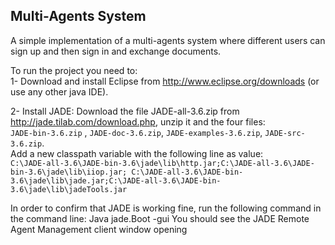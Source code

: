 ## Multi-Agents System

A simple implementation of a multi-agents system where different users can sign up and then sign in and exchange documents.

To run the project you need to:  
1- Download and install Eclipse from http://www.eclipse.org/downloads (or use any other java IDE).

2- Install JADE:
Download the file JADE-all-3.6.zip from http://jade.tilab.com/download.php, unzip it and the four files:  
`JADE-bin-3.6.zip` , `JADE-doc-3.6.zip`, `JADE-examples-3.6.zip`, `JADE-src-3.6.zip`.    
Add a new classpath variable with the following line as value:  
`C:\JADE-all-3.6\JADE-bin-3.6\jade\lib\http.jar;C:\JADE-all-3.6\JADE-bin-3.6\jade\lib\iiop.jar; C:\JADE-all-3.6\JADE-bin-3.6\jade\lib\jade.jar;C:\JADE-all-3.6\JADE-bin-3.6\jade\lib\jadeTools.jar`

In order to confirm that JADE is working fine, run the following command in the command line: Java jade.Boot -gui
You should see the JADE Remote Agent Management client window opening
